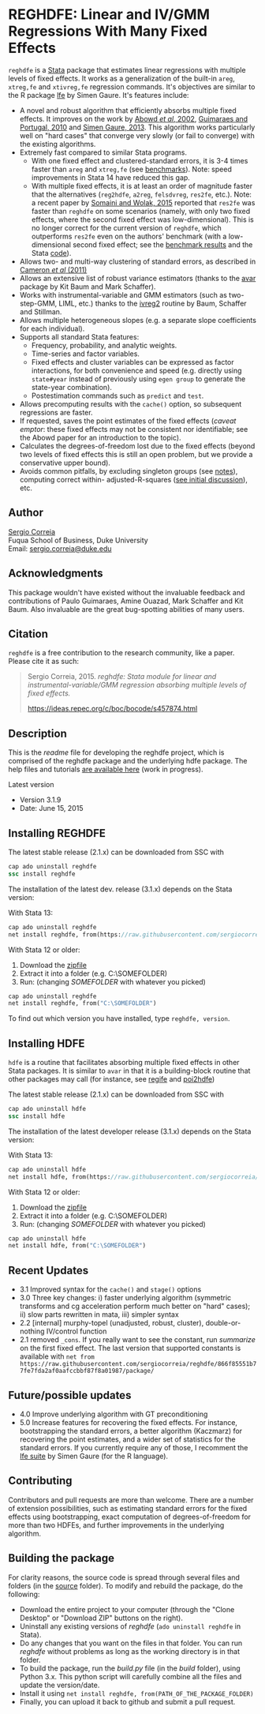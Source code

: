 # REGHDFE: Linear and IV/GMM Regressions With Many Fixed Effects

`reghdfe` is a [Stata](http://www.stata.com/) package that estimates linear regressions with multiple levels of fixed effects. It works as a generalization of the built-in `areg`, `xtreg,fe` and `xtivreg,fe` regression commands. It's objectives are similar to the R package [lfe](http://cran.r-project.org/web/packages/lfe/index.html) by Simen Gaure. It's features include:

- A novel and robust algorithm that efficiently absorbs multiple fixed effects. It improves on the work by [Abowd *et al*, 2002](https://ideas.repec.org/p/cen/tpaper/2002-06.html), [Guimaraes and Portugal, 2010](https://ideas.repec.org/a/tsj/stataj/v10y2010i4p628-649.html) and [Simen Gaure, 2013](http://www.sciencedirect.com/science/article/pii/S0167947313001266). This algorithm works particularly well on "hard cases" that converge very slowly (or fail to converge) with the existing algorithms.
- Extremely fast compared to similar Stata programs. 
  - With one fixed effect and clustered-standard errors, it is 3-4 times faster than `areg` and `xtreg,fe` (see [benchmarks](./misc/Benchmarks/areg_xtreg.log.txt)). Note: speed improvements in Stata 14 have reduced this gap. 
  - With multiple fixed effects, it is at least an order of magnitude faster that the alternatives (`reg2hdfe`, `a2reg`, `felsdvreg`, `res2fe`, etc.). Note: a recent paper by [Somaini and Wolak, 2015](http://web.stanford.edu/group/fwolak/cgi-bin/sites/default/files/jem-2014-0008.pdf) reported that `res2fe` was faster than `reghdfe` on some scenarios (namely, with only two fixed effects, where the second fixed effect was low-dimensional). This is no longer correct for the current version of `reghdfe`, which outperforms `res2fe` even on the authors' benchmark (with a low-dimensional second fixed effect; see the [benchmark results](./misc/Benchmarks/res2fe.log.txt) and the Stata [code](./misc/Benchmarks/res2fe.do)).
- Allows two- and multi-way clustering of standard errors, as described in [Cameron *et al* (2011)](http://amstat.tandfonline.com/doi/abs/10.1198/jbes.2010.07136)
- Allows an extensive list of robust variance estimators (thanks to the [avar](https://ideas.repec.org/c/boc/bocode/s457689.html) package by Kit Baum and Mark Schaffer).
- Works with instrumental-variable and GMM estimators (such as two-step-GMM, LIML, etc.) thanks to the [ivreg2](https://ideas.repec.org/c/boc/bocode/s425401.html) routine by Baum, Schaffer and Stillman.
- Allows multiple heterogeneous slopes (e.g. a separate slope coefficients for each individual).
- Supports all standard Stata features:
  - Frequency, probability, and analytic weights.
  - Time-series and factor variables.
  - Fixed effects and cluster variables can be expressed as factor interactions, for both convenience and speed (e.g. directly using `state#year` instead of previously using `egen group` to generate the state-year combination).
  - Postestimation commands such as `predict` and `test`.
- Allows precomputing results with the `cache()` option, so subsequent regressions are faster.
- If requested, saves the point estimates of the fixed effects (*caveat emptor*: these fixed effects may not be consistent nor identifiable; see the Abowd paper for an introduction to the topic).
- Calculates the degrees-of-freedom lost due to the fixed effects (beyond two levels of fixed effects this is still an open problem, but we provide a conservative upper bound).
- Avoids common pitfalls, by excluding singleton groups (see [notes](scorreia.com/reghdfe/nested_within_cluster.pdf)), computing correct within- adjusted-R-squares ([see initial discussion](http://www.statalist.org/forums/forum/general-stata-discussion/general/1290416-anyone-knows-what-is-an-adjusted-within-r2)), etc.

## Author

[Sergio Correia](http://scorreia.com)
<br>Fuqua School of Business, Duke University
<br>Email: sergio.correia@duke.edu

## Acknowledgments

This package wouldn't have existed without the invaluable feedback and contributions of Paulo Guimaraes, Amine Ouazad, Mark Schaffer and Kit Baum. Also invaluable are the great bug-spotting abilities of many users.

## Citation

`reghdfe` is a free contribution to the research community, like a paper. Please cite it as such:

> Sergio Correia, 2015. *reghdfe: Stata module for linear and instrumental-variable/GMM regression absorbing multiple levels of fixed effects.*
>
> https://ideas.repec.org/c/boc/bocode/s457874.html

## Description

This is the *readme* file for developing the reghdfe project, which is comprised of the reghdfe package and the underlying hdfe package. The help files and tutorials [are available here](http://scorreia.com/reghdfe) (work in progress).

Latest version
* Version 3.1.9
* Date: June 15, 2015

## Installing REGHDFE

The latest stable release (2.1.x) can be downloaded from SSC with

```stata
cap ado uninstall reghdfe
ssc install reghdfe
```

The installation of the latest dev. release (3.1.x) depends on the Stata version:

With Stata 13:

```stata
cap ado uninstall reghdfe
net install reghdfe, from(https://raw.githubusercontent.com/sergiocorreia/reghdfe/master/package/)
```
With Stata 12 or older:

1. Download the [zipfile](/misc/reghdfe.zip?raw=true)
2. Extract it into a folder (e.g. C:\SOMEFOLDER)
3. Run: (changing *SOMEFOLDER* with whatever you picked)

```stata
cap ado uninstall reghdfe
net install reghdfe, from("C:\SOMEFOLDER")
```

To find out which version you have installed, type `reghdfe, version`.

## Installing HDFE

`hdfe` is a routine that facilitates absorbing multiple fixed effects in other Stata packages. It is similar to `avar` in that it is a building-block routine that other packages may call (for instance, see [regife](https://github.com/matthieugomez/stata-regife) and [poi2hdfe](https://ideas.repec.org/c/boc/bocode/s457777.html))

The latest stable release (2.1.x) can be downloaded from SSC with

```stata
cap ado uninstall hdfe
ssc install hdfe
```

The installation of the latest developer release (3.1.x) depends on the Stata version:

With Stata 13:

```stata
cap ado uninstall hdfe
net install hdfe, from(https://raw.githubusercontent.com/sergiocorreia/reghdfe/master/package/)
```
With Stata 12 or older:

1. Download the [zipfile](/misc/reghdfe.zip?raw=true)
2. Extract it into a folder (e.g. C:\SOMEFOLDER)
3. Run: (changing *SOMEFOLDER* with whatever you picked)

```stata
cap ado uninstall hdfe
net install hdfe, from("C:\SOMEFOLDER")
```

## Recent Updates

* 3.1 Improved syntax for the `cache()` and `stage()` options
* 3.0 Three key changes: i) faster underlying algorithm (symmetric transforms and cg acceleration perform much better on "hard" cases); ii) slow parts rewritten in mata, iii) simpler syntax
* 2.2 [internal] murphy-topel (unadjusted, robust, cluster), double-or-nothing IV/control function
* 2.1 removed `_cons`. If you really want to see the constant, run *summarize* on the first fixed effect. The last version that supported constants is available with `net from https://raw.githubusercontent.com/sergiocorreia/reghdfe/866f85551b77fe7fda2af0aafccbbf87f8a01987/package/`

## Future/possible updates

* 4.0 Improve underlying algorithm with GT preconditioning
* 5.0 Increase features for recovering the fixed effects. For instance, bootstrapping the standard errors, a better algorithm (Kaczmarz) for recovering the point estimates, and a wider set of statistics for the standard errors. If you currently require any of those, I recomment the [lfe suite](cran.r-project.org/web/packages/lfe/index.html) by Simen Gaure (for the R language).

## Contributing

Contributors and pull requests are more than welcome. There are a number of extension possibilities, such as estimating standard errors for the fixed effects using bootstrapping, exact computation of degrees-of-freedom for more than two HDFEs, and further improvements in the underlying algorithm.

## Building the package

For clarity reasons, the source code is spread through several files and folders (in the [source](./source) folder). To modify and rebuild the package, do the following:

* Download the entire project to your computer (through the "Clone Desktop" or "Download ZIP" buttons on the right).
* Uninstall any existing versions of *reghdfe* (`ado uninstall reghdfe` in Stata).
* Do any changes that you want on the files in that folder. You can run *reghdfe* without problems as long as the working directory is in that folder.
* To build the package, run the *build.py* file (in the *build* folder), using Python 3.x. This python script will carefully combine all the files and update the version/date.
* Install it using `net install reghdfe, from(PATH_OF_THE_PACKAGE_FOLDER)`
* Finally, you can upload it back to github and submit a pull request.
